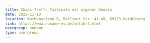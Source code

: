 ```yaml
---
title: Chaos-Treff: Tailscale mit eigener Domain
date: 2022-11-10
location: Mathematikon B, Berliner Str. 41-49, 69120 Heidelberg
link: https://www.noname-ev.de/anfahrt.html
usergroup: noname
type: usergroup
---
```

